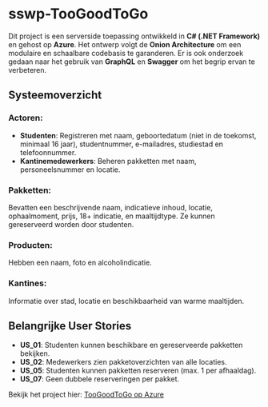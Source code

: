 # sswp-TooGoodToGo

Dit project is een serverside toepassing ontwikkeld in **C# (.NET Framework)** en gehost op **Azure**. Het ontwerp volgt de **Onion Architecture** om een modulaire en schaalbare codebasis te garanderen. Er is ook onderzoek gedaan naar het gebruik van **GraphQL** en **Swagger** om het begrip ervan te verbeteren.

## Systeemoverzicht

### Actoren:
- **Studenten**: Registreren met naam, geboortedatum (niet in de toekomst, minimaal 16 jaar), studentnummer, e-mailadres, studiestad en telefoonnummer.
- **Kantinemedewerkers**: Beheren pakketten met naam, personeelsnummer en locatie.

### Pakketten:
Bevatten een beschrijvende naam, indicatieve inhoud, locatie, ophaalmoment, prijs, 18+ indicatie, en maaltijdtype. Ze kunnen gereserveerd worden door studenten.

### Producten:
Hebben een naam, foto en alcoholindicatie.

### Kantines:
Informatie over stad, locatie en beschikbaarheid van warme maaltijden.

## Belangrijke User Stories
- **US_01**: Studenten kunnen beschikbare en gereserveerde pakketten bekijken.
- **US_02**: Medewerkers zien pakketoverzichten van alle locaties.
- **US_05**: Studenten kunnen pakketten reserveren (max. 1 per afhaaldag).
- **US_07**: Geen dubbele reserveringen per pakket.

Bekijk het project hier: [TooGoodToGo op Azure](https://avansapp.azurewebsites.net)
